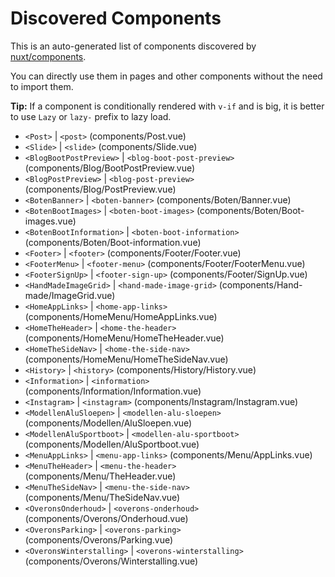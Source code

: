 # Discovered Components

This is an auto-generated list of components discovered by [nuxt/components](https://github.com/nuxt/components).

You can directly use them in pages and other components without the need to import them.

**Tip:** If a component is conditionally rendered with `v-if` and is big, it is better to use `Lazy` or `lazy-` prefix to lazy load.

- `<Post>` | `<post>` (components/Post.vue)
- `<Slide>` | `<slide>` (components/Slide.vue)
- `<BlogBootPostPreview>` | `<blog-boot-post-preview>` (components/Blog/BootPostPreview.vue)
- `<BlogPostPreview>` | `<blog-post-preview>` (components/Blog/PostPreview.vue)
- `<BotenBanner>` | `<boten-banner>` (components/Boten/Banner.vue)
- `<BotenBootImages>` | `<boten-boot-images>` (components/Boten/Boot-images.vue)
- `<BotenBootInformation>` | `<boten-boot-information>` (components/Boten/Boot-information.vue)
- `<Footer>` | `<footer>` (components/Footer/Footer.vue)
- `<FooterMenu>` | `<footer-menu>` (components/Footer/FooterMenu.vue)
- `<FooterSignUp>` | `<footer-sign-up>` (components/Footer/SignUp.vue)
- `<HandMadeImageGrid>` | `<hand-made-image-grid>` (components/Hand-made/ImageGrid.vue)
- `<HomeAppLinks>` | `<home-app-links>` (components/HomeMenu/HomeAppLinks.vue)
- `<HomeTheHeader>` | `<home-the-header>` (components/HomeMenu/HomeTheHeader.vue)
- `<HomeTheSideNav>` | `<home-the-side-nav>` (components/HomeMenu/HomeTheSideNav.vue)
- `<History>` | `<history>` (components/History/History.vue)
- `<Information>` | `<information>` (components/Information/Information.vue)
- `<Instagram>` | `<instagram>` (components/Instagram/Instagram.vue)
- `<ModellenAluSloepen>` | `<modellen-alu-sloepen>` (components/Modellen/AluSloepen.vue)
- `<ModellenAluSportboot>` | `<modellen-alu-sportboot>` (components/Modellen/AluSportboot.vue)
- `<MenuAppLinks>` | `<menu-app-links>` (components/Menu/AppLinks.vue)
- `<MenuTheHeader>` | `<menu-the-header>` (components/Menu/TheHeader.vue)
- `<MenuTheSideNav>` | `<menu-the-side-nav>` (components/Menu/TheSideNav.vue)
- `<OveronsOnderhoud>` | `<overons-onderhoud>` (components/Overons/Onderhoud.vue)
- `<OveronsParking>` | `<overons-parking>` (components/Overons/Parking.vue)
- `<OveronsWinterstalling>` | `<overons-winterstalling>` (components/Overons/Winterstalling.vue)
